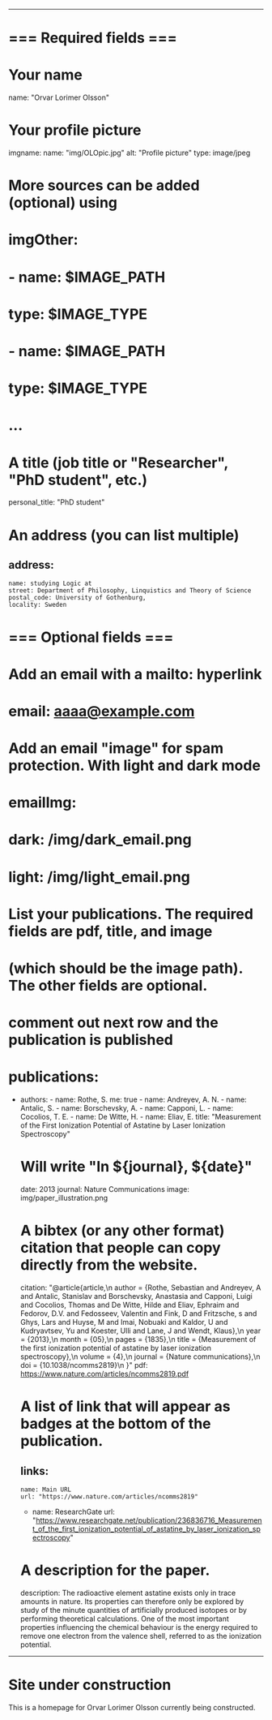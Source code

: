 
---
# === Required fields  ===
# Your name 
name: "Orvar Lorimer Olsson"
# Your profile picture
imgname: 
  name: "img/OLOpic.jpg"
  alt: "Profile picture"
  type: image/jpeg
# More sources can be added (optional) using 
# imgOther:
#   - name: $IMAGE_PATH
#     type: $IMAGE_TYPE
#   - name: $IMAGE_PATH
#     type: $IMAGE_TYPE
# ...
# A title (job title or "Researcher", "PhD student", etc.)
personal_title: "PhD student"
# An address (you can list multiple)
address: 
  - 
    name: studying Logic at 
    street: Department of Philosophy, Linquistics and Theory of Science
    postal_code: University of Gothenburg,
    locality: Sweden

# === Optional fields ===
# Add an email with a mailto: hyperlink
# email: aaaa@example.com
# Add an email "image" for spam protection. With light and dark mode
# emailImg: 
#   dark: /img/dark_email.png
#   light: /img/light_email.png

# List your publications. The required fields are pdf, title, and image 
# (which should be the image path). The other fields are optional.

# comment out next row and the publication is published
# publications:
  - 
    authors:
        - name: Rothe, S. 
          me: true
        - name: Andreyev, A. N. 
        - name: Antalic, S.
        - name: Borschevsky, A.
        - name: Capponi, L.
        - name: Cocolios, T. E.
        - name: De Witte, H.
        - name: Eliav, E.
    title: "Measurement of the First Ionization Potential of Astatine by Laser Ionization Spectroscopy"
    # Will write "In ${journal}, ${date}"
    date: 2013
    journal: Nature Communications
    image: img/paper_illustration.png
    # A bibtex (or any other format) citation that people can copy directly from the website.
    citation: "@article{article,\n
author = {Rothe, Sebastian and Andreyev, A and Antalic, Stanislav and Borschevsky, Anastasia and Capponi, Luigi and Cocolios, Thomas and De Witte, Hilde and Eliav, Ephraim and Fedorov, D.V. and Fedosseev, Valentin and Fink, D and Fritzsche, s and Ghys, Lars and Huyse, M and Imai, Nobuaki and Kaldor, U and Kudryavtsev, Yu and Koester, Ulli and Lane, J and Wendt, Klaus},\n
year = {2013},\n
month = {05},\n
pages = {1835},\n
title = {Measurement of the first ionization potential of astatine by laser ionization spectroscopy},\n
volume = {4},\n
journal = {Nature communications},\n
doi = {10.1038/ncomms2819}\n
}"
    pdf: https://www.nature.com/articles/ncomms2819.pdf
    # A list of link that will appear as badges at the bottom of the publication.
    links:
      -
        name: Main URL
        url: "https://www.nature.com/articles/ncomms2819"
      -
        name: ResearchGate
        url: "https://www.researchgate.net/publication/236836716_Measurement_of_the_first_ionization_potential_of_astatine_by_laser_ionization_spectroscopy"
    # A description for the paper.
    description: The radioactive element astatine exists only in trace amounts in nature. Its properties can therefore only be explored by study of the minute quantities of artificially produced isotopes or by performing theoretical calculations. One of the most important properties influencing the chemical behaviour is the energy required to remove one electron from the valence shell, referred to as the ionization potential.
---

# Site under construction 

This is a homepage for Orvar Lorimer Olsson currently being constructed.

